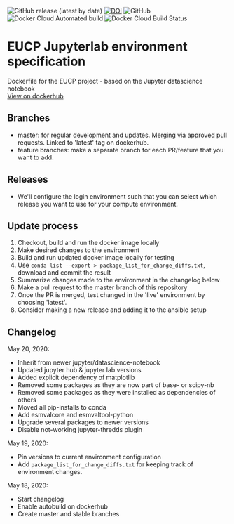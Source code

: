 ![GitHub release (latest by date)](https://img.shields.io/github/v/release/eucp-project/docker)
[![DOI](https://zenodo.org/badge/234047969.svg)](https://zenodo.org/badge/latestdoi/234047969)
![GitHub](https://img.shields.io/github/license/eucp-project/docker)
![Docker Cloud Automated build](https://img.shields.io/docker/cloud/automated/eucp/notebook)
![Docker Cloud Build Status](https://img.shields.io/docker/cloud/build/eucp/notebook)

# EUCP Jupyterlab environment specification

Dockerfile for the EUCP project - based on the Jupyter datascience notebook\
[View on dockerhub](https://hub.docker.com/repository/docker/eucp/notebook/general)

## Branches

- master: for regular development and updates. Merging via approved pull requests. Linked to 'latest' tag on dockerhub.
- feature branches: make a separate branch for each PR/feature that you want to add.

## Releases

- We'll configure the login environment such that you can select which release you want to use for your compute environment.

## Update process

1. Checkout, build and run the docker image locally
1. Make desired changes to the environment
1. Build and run updated docker image locally for testing
1. Use `conda list --export > package_list_for_change_diffs.txt`, download and commit the result
1. Summarize changes made to the environment in the changelog below
1. Make a pull request to the master branch of this repository
1. Once the PR is merged, test changed in the 'live' environment by choosing 'latest'.
1. Consider making a new release and adding it to the ansible setup

## Changelog

May 20, 2020:

- Inherit from newer jupyter/datascience-notebook
- Updated jupyter hub & jupyter lab versions
- Added explicit dependency of matplotlib
- Removed some packages as they are now part of base- or scipy-nb
- Removed some packages as they were installed as dependencies of others
- Moved all pip-installs to conda
- Add esmvalcore and esmvaltool-python
- Upgrade several packages to newer versions
- Disable not-working jupyter-thredds plugin

May 19, 2020:

- Pin versions to current environment configuration
- Add `package_list_for_change_diffs.txt` for keeping track of environment changes.

May 18, 2020:

- Start changelog
- Enable autobuild on dockerhub
- Create master and stable branches
